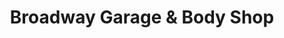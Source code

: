 ---
title: "Broadway Garage & Body Shop"
url: /hopewell/broadway-garage-and-body-shop/
shop: car repair
---